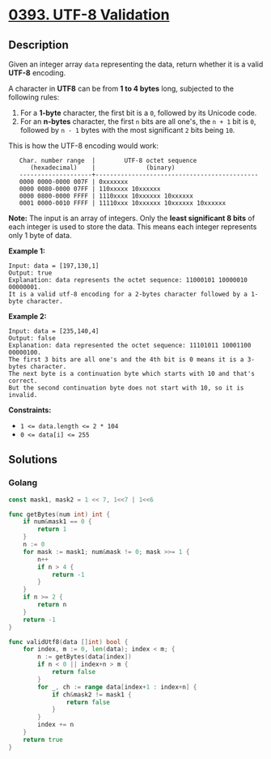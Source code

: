 # [0393. UTF-8 Validation](https://leetcode-cn.com/problems/utf-8-validation/)



## Description


Given an integer array `data` representing the data, return whether it is a valid **UTF-8** encoding.

A character in **UTF8** can be from **1 to 4 bytes** long, subjected to the following rules:

1. For a **1-byte** character, the first bit is a `0`, followed by its Unicode code.
2. For an **n-bytes** character, the first `n` bits are all one's, the `n + 1` bit is `0`, followed by `n - 1` bytes with the most significant `2` bits being `10`.

This is how the UTF-8 encoding would work:

```
   Char. number range  |        UTF-8 octet sequence
      (hexadecimal)    |              (binary)
   --------------------+---------------------------------------------
   0000 0000-0000 007F | 0xxxxxxx
   0000 0080-0000 07FF | 110xxxxx 10xxxxxx
   0000 0800-0000 FFFF | 1110xxxx 10xxxxxx 10xxxxxx
   0001 0000-0010 FFFF | 11110xxx 10xxxxxx 10xxxxxx 10xxxxxx
```

**Note:** The input is an array of integers. Only the **least significant 8 bits** of each integer is used to store the data. This means each integer represents only 1 byte of data.

 

**Example 1:**

```
Input: data = [197,130,1]
Output: true
Explanation: data represents the octet sequence: 11000101 10000010 00000001.
It is a valid utf-8 encoding for a 2-bytes character followed by a 1-byte character.
```

**Example 2:**

```
Input: data = [235,140,4]
Output: false
Explanation: data represented the octet sequence: 11101011 10001100 00000100.
The first 3 bits are all one's and the 4th bit is 0 means it is a 3-bytes character.
The next byte is a continuation byte which starts with 10 and that's correct.
But the second continuation byte does not start with 10, so it is invalid.
```

 

**Constraints:**

- `1 <= data.length <= 2 * 104`
- `0 <= data[i] <= 255`







## Solutions

<!-- tabs:start -->

### **Golang**

```go
const mask1, mask2 = 1 << 7, 1<<7 | 1<<6

func getBytes(num int) int {
    if num&mask1 == 0 {
        return 1
    }
    n := 0
    for mask := mask1; num&mask != 0; mask >>= 1 {
        n++
        if n > 4 {
            return -1
        }
    }
    if n >= 2 {
        return n
    }
    return -1
}

func validUtf8(data []int) bool {
    for index, m := 0, len(data); index < m; {
        n := getBytes(data[index])
        if n < 0 || index+n > m {
            return false
        }
        for _, ch := range data[index+1 : index+n] {
            if ch&mask2 != mask1 {
                return false
            }
        }
        index += n
    }
    return true
}
```

<!-- tabs:end -->